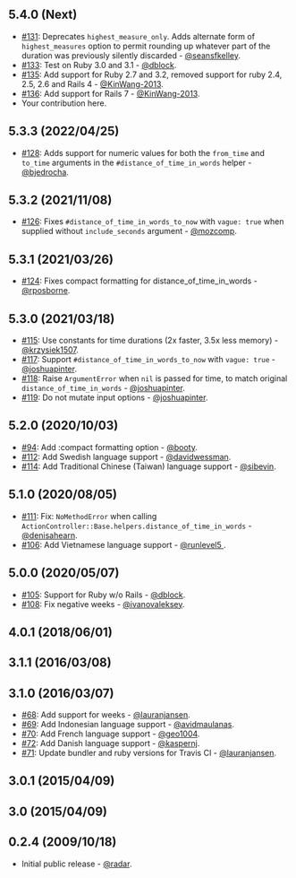## 5.4.0 (Next)

* [#131](https://github.com/radar/distance_of_time_in_words/pull/131): Deprecates `highest_measure_only`. Adds alternate form of `highest_measures` option to permit rounding up whatever part of the duration was previously silently discarded - [@seansfkelley](https://github.com/seansfkelley).
* [#133](https://github.com/radar/distance_of_time_in_words/pull/133): Test on Ruby 3.0 and 3.1 - [@dblock](https://github.com/dblock).
* [#135](https://github.com/radar/distance_of_time_in_words/pull/135): Add support for Ruby 2.7 and 3.2, removed support for ruby 2.4, 2.5, 2.6 and Rails 4 - [@KinWang-2013](https://github.com/KinWang-2013).
* [#136](https://github.com/radar/distance_of_time_in_words/pull/136): Add support for Rails 7 - [@KinWang-2013](https://github.com/KinWang-2013).
* Your contribution here.

## 5.3.3 (2022/04/25)

* [#128](https://github.com/radar/distance_of_time_in_words/pull/128): Adds support for numeric values for both the `from_time` and `to_time` arguments in the `#distance_of_time_in_words` helper - [@bjedrocha](https://github.com/bjedrocha).

## 5.3.2 (2021/11/08)

* [#126](https://github.com/radar/distance_of_time_in_words/pull/126): Fixes `#distance_of_time_in_words_to_now` with `vague: true` when supplied without `include_seconds` argument - [@mozcomp](https://github.com/mozcomp).

## 5.3.1 (2021/03/26)

* [#124](https://github.com/radar/distance_of_time_in_words/pull/124): Fixes compact formatting for distance_of_time_in_words - [@rposborne](https://github.com/rposborne).

## 5.3.0 (2021/03/18)

* [#115](https://github.com/radar/distance_of_time_in_words/pull/115): Use constants for time durations (2x faster, 3.5x less memory) - [@krzysiek1507](https://github.com/krzysiek1507).
* [#117](https://github.com/radar/distance_of_time_in_words/pull/117): Support `#distance_of_time_in_words_to_now` with `vague: true` - [@joshuapinter](https://github.com/joshuapinter).
* [#118](https://github.com/radar/distance_of_time_in_words/pull/118): Raise `ArgumentError` when `nil` is passed for time, to match original `distance_of_time_in_words` - [@joshuapinter](https://github.com/joshuapinter).
* [#119](https://github.com/radar/distance_of_time_in_words/pull/119): Do not mutate input options - [@joshuapinter](https://github.com/joshuapinter).

## 5.2.0 (2020/10/03)

* [#94](https://github.com/radar/distance_of_time_in_words/pull/94): Add :compact formatting option - [@booty](https://github.com/booty).
* [#112](https://github.com/radar/distance_of_time_in_words/pull/112): Add Swedish language support - [@davidwessman](https://github.com/davidwessman).
* [#114](https://github.com/radar/distance_of_time_in_words/pull/114): Add Traditional Chinese (Taiwan) language support - [@sibevin](https://github.com/sibevin).

## 5.1.0 (2020/08/05)

* [#111](https://github.com/radar/distance_of_time_in_words/pull/111): Fix: `NoMethodError` when calling `ActionController::Base.helpers.distance_of_time_in_words` - [@denisahearn](https://github.com/denisahearn).
* [#106](https://github.com/radar/distance_of_time_in_words/pull/106): Add Vietnamese language support - [@runlevel5 ](https://github.com/runlevel5).

## 5.0.0 (2020/05/07)

* [#105](https://github.com/radar/distance_of_time_in_words/pull/105): Support for Ruby w/o Rails - [@dblock](https://github.com/dblock).
* [#108](https://github.com/radar/distance_of_time_in_words/pull/108): Fix negative weeks - [@ivanovaleksey](https://github.com/ivanovaleksey).

## 4.0.1 (2018/06/01)

## 3.1.1 (2016/03/08)

## 3.1.0 (2016/03/07)

* [#68](https://github.com/radar/dotiw/pull/68): Add support for weeks - [@lauranjansen](https://github.com/lauranjansen).
* [#69](https://github.com/radar/dotiw/pull/69): Add Indonesian language support - [@avidmaulanas](https://github.com/avidmaulanas).
* [#70](https://github.com/radar/dotiw/pull/70): Add French language support - [@geo1004](https://github.com/geo1004).
* [#72](https://github.com/radar/dotiw/pull/72): Add Danish language support - [@kaspernj](https://github.com/kaspernj).
* [#71](https://github.com/radar/dotiw/pull/71): Update bundler and ruby versions for Travis CI - [@lauranjansen](https://github.com/lauranjansen).

## 3.0.1 (2015/04/09)

## 3.0 (2015/04/09)

## 0.2.4 (2009/10/18)

* Initial public release - [@radar](https://github.com/radar).
